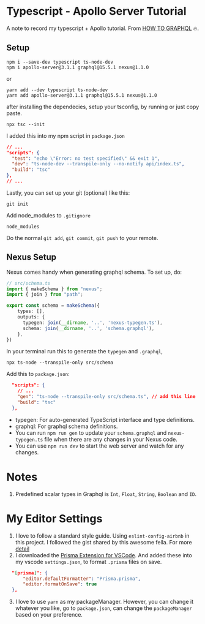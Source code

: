 # Typescript - Apollo Server Tutorial

A note to record my typescript + Apollo tutorial. From [HOW TO GRAPHQL](https://www.howtographql.com/typescript-apollo/1-getting-started/) :fire:.  

## Setup

```
npm i --save-dev typescript ts-node-dev
npm i apollo-server@3.1.1 graphql@15.5.1 nexus@1.1.0
```

or

```
yarn add --dev typescript ts-node-dev
yarn add apollo-server@3.1.1 graphql@15.5.1 nexus@1.1.0
```

after installing the dependecies, setup your tsconfig, by running or just copy paste.
```
npx tsc --init
```

I added this into my npm script in `package.json`
```json
// ...
"scripts": {
  "test": "echo \"Error: no test specified\" && exit 1",
  "dev": "ts-node-dev --transpile-only --no-notify api/index.ts",
  "build": "tsc"
},
// ...
```

Lastly, you can set up your git (optional) like this:

```git
git init
```

Add node_modules to `.gitignore`
```
node_modules
```

Do the normal `git add`, `git commit`, `git push` to your remote.

## Nexus Setup

Nexus comes handy when generating graphql schema. To set up, do:

```ts
// src/schema.ts
import { makeSchema } from "nexus";
import { join } from "path";

export const schema = makeSchema({
    types: [],
    outputs: {
      typegen: join(__dirname, '..', 'nexus-typegen.ts'),
      schema: join(__dirname, '..', 'schema.graphql'),
    },
})
```

In your terminal run this to generate the `typegen` and `.graphql`,
```
npx ts-node --transpile-only src/schema
```

Add this to `package.json`:
```json
  "scripts": {
    // ...
    "gen": "ts-node --transpile-only src/schema.ts", // add this line
    "build": "tsc"
  },
```

- typegen: For auto-generated TypeScript interface and type definitions.
- graphql: For graphql schema definitions.
- You can run `npm run gen` to update your `schema.graphql` and `nexus-typegen.ts` file when there are any changes in your Nexus code.
- You can use `npm run dev` to start the web server and watch for any changes.


# Notes
1. Predefined scalar types in Graphql is `Int`, `Float`, `String`, `Boolean` and `ID`.

# My Editor Settings
1. I love to follow a standard style guide. Using `eslint-config-airbnb` in this project. I followed the gist shared by this awesome fella. For more [detail](https://gist.github.com/bradtraversy/aab26d1e8983d9f8d79be1a9ca894ab4
)
2. I downloaded the [Prisma Extension for VSCode](https://marketplace.visualstudio.com/items?itemName=Prisma.prisma
). And added these into my vscode `settings.json`, to format `.prisma` files on save.
```json
  "[prisma]": {
      "editor.defaultFormatter": "Prisma.prisma",
      "editor.formatOnSave": true
  },
```
3. I love to use `yarn` as my packageManager. However, you can change it whatever you like, go to `package.json`, can change the `packageManager` based on your preference.